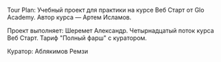 Tour Plan:
  Учебный проект для практики на курсе Веб Старт от Glo Academy. Автор курса — Артем Исламов.


Проект выполняет:
  Шеремет Александр. Четырнадцатый поток курса Веб Старт. Тариф "Полный фарш" с куратором.


Куратор:
  Аблякимов Ремзи